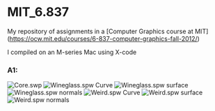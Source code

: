 # MIT_6.837
My repository of assignments in a [Computer Graphics course at MIT] (https://ocw.mit.edu/courses/6-837-computer-graphics-fall-2012/)

I compiled on an M-series Mac using X-code 


### A1:
![Core.swp](Images/A1_1.png)
![Wineglass.spw Curve](Images/A1_2.png)
![Wineglass.spw surface](Images/A1_3.png)
![Wineglass.spw normals](Images/A1_4.png)
![Weird.spw Curve](Images/A1_5.png)
![Weird.spw surface](Images/A1_6.png)
![Weird.spw normals](Images/A1_7.png)

